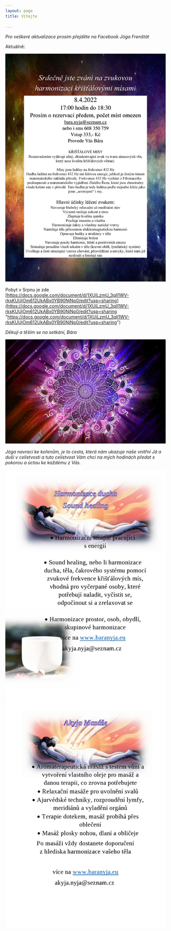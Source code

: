 ```yaml
---
layout: page
title: Vítejte

---
```

_Pro veškeré aktualizace prosím přejděte na Facebook Jóga Frenštát_

Aktuálně:

![](/uploads/srdecne-jste-zvani-na-zvukovou-harmonizaci-kristalovymi-misami-novy-term_1.jpg)

Pobyt v Srpnu je zde [https://docs.google.com/document/d/1XUiLzmU_3qll1WV-rksKUUjOm612UkABx0YB90NjNp0/edit?usp=sharing](https://docs.google.com/document/d/1XUiLzmU_3qll1WV-rksKUUjOm612UkABx0YB90NjNp0/edit?usp=sharing "https://docs.google.com/document/d/1XUiLzmU_3qll1WV-rksKUUjOm612UkABx0YB90NjNp0/edit?usp=sharing")

_Děkuji a těším se na setkání, Bára_

![](/uploads/475a86c222a27e6637707ee65bb69f2d.jpg)

_Jóga navrací ke kořenům, je to cesta, která nám ukazuje naše vnitřní Já a duši v celistvosti a tuto celistvost Vám chci na mých hodinách předat s pokorou a úctou ke každému z Vás._

![](/uploads/akyja-zvukova-page0001.jpg)![](/uploads/akyja-masaz1-page0001.jpg)